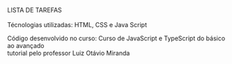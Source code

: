 LISTA DE TAREFAS 
<br>
<br>
Técnologias utilizadas: HTML, CSS e Java Script 
<br>

Código desenvolvido no curso: Curso de JavaScript e TypeScript do básico ao avançado 
<br>
tutorial pelo professor Luiz Otávio Miranda
